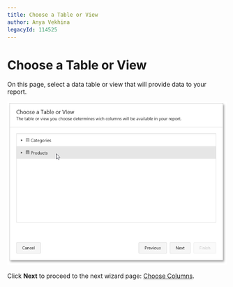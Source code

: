 ```yaml
---
title: Choose a Table or View
author: Anya Vekhina
legacyId: 114525
---
```

# Choose a Table or View
On this page, select a data table or view that will provide data to your report.

![web-report-designer-wizard-choose-table-or-view](../../../../../images/img24817.png)

Click **Next** to proceed to the next wizard page: [Choose Columns](choose-columns.md).